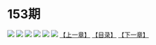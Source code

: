 # 153期
![](https://mao.mhtupian.com/uploads/img/7563/74820/001.jpg)
![](https://mao.mhtupian.com/uploads/img/7563/74820/002.jpg)
![](https://mao.mhtupian.com/uploads/img/7563/74820/003.jpg)
![](https://mao.mhtupian.com/uploads/img/7563/74820/004.jpg)
![](https://mao.mhtupian.com/uploads/img/7563/74820/005.jpg)
![](https://mao.mhtupian.com/uploads/img/7563/74820/006.jpg)
[【上一章】](./129.md)
[【目录】](./READMD.md)
[【下一章】](./131.md)
